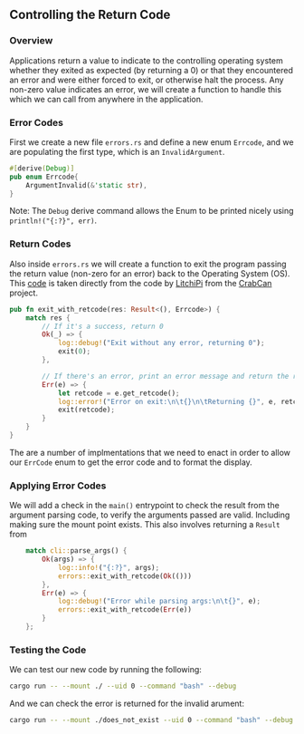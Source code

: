## Controlling the Return Code 

### Overview
Applications return a value to indicate to the controlling operating system
whether they exited as expected (by returning a 0) or that they encountered
an error and were either forced to exit, or otherwise halt the process. Any
non-zero value indicates an error, we will create a function to handle this
which we can call from anywhere in the application.

### Error Codes
First we create a new file `errors.rs` and define a new enum `Errcode`, and
we are populating the first type, which is an `InvalidArgument`.

```rust
#[derive(Debug)]
pub enum Errcode{
    ArgumentInvalid(&'static str),
}
```

Note: The `Debug` derive command allows the Enum to be printed nicely
using `println!("{:?}", err)`. 

### Return Codes
Also inside `errors.rs` we will create a function to exit the program passing
the return value (non-zero for an error) back to the Operating System (OS). This
[code](https://github.com/litchipi/crabcan/blob/step3/src/errors.rs) is taken 
directly from the code by [LitchiPi](https://github.com/litchipi/) 
from the [CrabCan](https://github.com/litchipi/crabcan) project.

```rust
pub fn exit_with_retcode(res: Result<(), Errcode>) {
    match res {
        // If it's a success, return 0
        Ok(_) => {
            log::debug!("Exit without any error, returning 0");
            exit(0);
        },

        // If there's an error, print an error message and return the retcode
        Err(e) => {
            let retcode = e.get_retcode();
            log::error!("Error on exit:\n\t{}\n\tReturning {}", e, retcode);
            exit(retcode);
        }
    }
}
```

The are a number of implmentations that we need to enact in order to allow
our `ErrCode` enum to get the error code and to format the display.

### Applying Error Codes
We will add a check in the `main()` entrypoint to check the result from the
argument parsing code, to verify the arguments passed are valid. Including
making sure the mount point exists. This also involves returning a `Result`
from 

```rust
    match cli::parse_args() {
        Ok(args) => {
            log::info!("{:?}", args);
            errors::exit_with_retcode(Ok(()))
        },
        Err(e) => {
            log::debug!("Error while parsing args:\n\t{}", e);
            errors::exit_with_retcode(Err(e))
        }
    };
```

### Testing the Code
We can test our new code by running the following:

```bash
cargo run -- --mount ./ --uid 0 --command "bash" --debug
```

And we can check the error is returned for the invalid arument:

```bash
cargo run -- --mount ./does_not_exist --uid 0 --command "bash" --debug
```